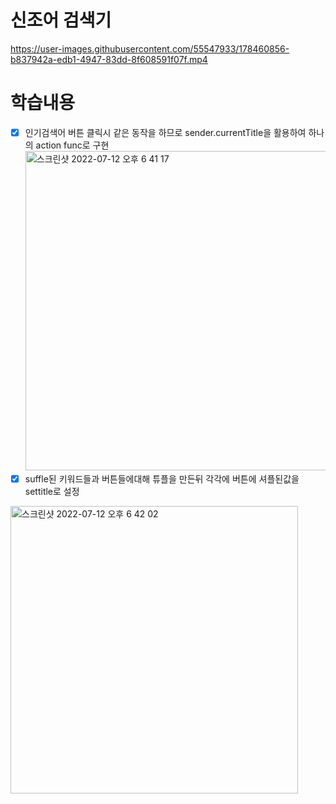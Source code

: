 # 신조어 검색기




https://user-images.githubusercontent.com/55547933/178460856-b837942a-edb1-4947-83dd-8f608591f07f.mp4



# 학습내용
- [x] 인기검색어 버튼 클릭시 같은 동작을 하므로 sender.currentTitle을 활용하여 하나의 action func로 구현
 <img width="511" alt="스크린샷 2022-07-12 오후 6 41 17" src="https://user-images.githubusercontent.com/55547933/178461241-6c8753a7-ff15-4617-ac61-37f35a0f9d6b.png"><br>
- [x] suffle된 키워드들과 버튼들에대해 튜플을 만든뒤 각각에 버튼에 셔플된값을 settitle로 설정
<img width="460" alt="스크린샷 2022-07-12 오후 6 42 02" src="https://user-images.githubusercontent.com/55547933/178461435-dcf1187e-027f-41ea-a594-11594deb1dbe.png">
